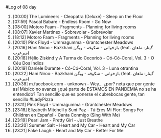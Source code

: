 #Log of 08 day

1. [00:00] The Lumineers - Cleopatra (Deluxe) - Sleep on the Floor
1. [07:59] Pascal Babare - Endless Room - Go Now
1. [08:00] Motoro Faam - Fragments - Planning for living rooms
1. [08:07] Xavier Martinex - Sobrevolar - Sobrevolar
1. [18:12] Motoro Faam - Fragments - Planning for living rooms
1. [20:10] Pink Floyd - Ummagumma - Grantchester Meadows
1. [20:16] Hani Niroo - Bazkhani بازخوانی - شکوفه - ویگن (feat. گیتار: ماهان میرعرب)
1. [20:18] Hélio Ziskind y A Turma do Cocoricó - Có-Có-Coral, Vol. 3 - O Céu Dos Índios
1. [20:19] Daniele Durante - Có-Có-Coral, Vol. 3 - Luna otrantina
1. [20:22] Hani Niroo - Bazkhani بازخوانی - شکوفه - ویگن (feat. گیتار: ماهان میرعرب)
1. [20:38] m.facebook.com - unknown - Wey... ¿por? neta que por gente así México no avanza ¿qué parte de ESTAMOS EN PANDEMIA no se ha entendido? Tan sencillo que es ponerse el cubrebocas gente, tan sencillo #LadyPizza
1. [23:11] Pink Floyd - Ummagumma - Grantchester Meadows
1. [23:18] Elizabeth Mitchell y Suni Paz - Tú Eres Mi Flor: Songs For Children en Español - Canta Conmigo (Sing With Me)
1. [23:19] Pearl Jam - Pretty Girl - Just Breathe
1. [23:20] Summer Salt - Heart and My Car - Heart and My Car
1. [23:21] Fake Laugh - Heart and My Car - Better For Me
